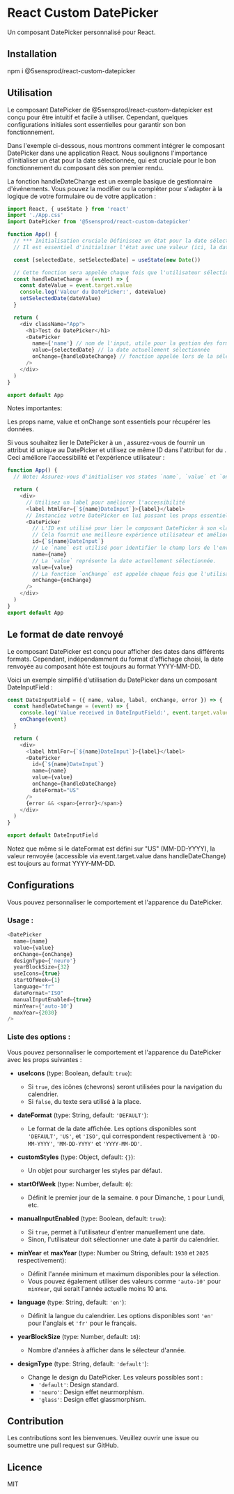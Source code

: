 # React Custom DatePicker

Un composant DatePicker personnalisé pour React.

## Installation

npm i @5sensprod/react-custom-datepicker

## Utilisation

Le composant DatePicker de @5sensprod/react-custom-datepicker est conçu pour être intuitif et facile à utiliser. Cependant, quelques configurations initiales sont essentielles pour garantir son bon fonctionnement.

Dans l'exemple ci-dessous, nous montrons comment intégrer le composant DatePicker dans une application React. Nous soulignons l'importance d'initialiser un état pour la date sélectionnée, qui est cruciale pour le bon fonctionnement du composant dès son premier rendu.

La fonction handleDateChange est un exemple basique de gestionnaire d'événements. Vous pouvez la modifier ou la compléter pour s'adapter à la logique de votre formulaire ou de votre application :

```javascript
import React, { useState } from 'react'
import './App.css'
import DatePicker from '@5sensprod/react-custom-datepicker'

function App() {
  // *** Initialisation cruciale Définissez un état pour la date sélectionnée.
  // Il est essentiel d'initialiser l'état avec une valeur (ici, la date du jour) pour que le DatePicker fonctionne correctement dès le départ.

  const [selectedDate, setSelectedDate] = useState(new Date())

  // Cette fonction sera appelée chaque fois que l'utilisateur sélectionne une nouvelle date
  const handleDateChange = (event) => {
    const dateValue = event.target.value
    console.log('Valeur du DatePicker:', dateValue)
    setSelectedDate(dateValue)
  }

  return (
    <div className="App">
      <h1>Test du DatePicker</h1>
      <DatePicker
        name={'name'} // nom de l'input, utile pour la gestion des formulaires
        value={selectedDate} // la date actuellement sélectionnée
        onChange={handleDateChange} // fonction appelée lors de la sélection d'une nouvelle date
      />
    </div>
  )
}

export default App
```

Notes importantes:

Les props name, value et onChange sont essentiels pour récupérer les données.

Si vous souhaitez lier le DatePicker à un <label>, assurez-vous de fournir un attribut id unique au DatePicker et utilisez ce même ID dans l'attribut for du <label>. Ceci améliore l'accessibilité et l'expérience utilisateur :

```javascript
function App() {
  // Note: Assurez-vous d'initialiser vos states `name`, `value` et `onChange` au niveau parent (exemple précédent).

  return (
    <div>
      // Utilisez un label pour améliorer l'accessibilité
      <label htmlFor={`${name}DateInput`}>{label}</label>
      // Instanciez votre DatePicker en lui passant les props essentiels
      <DatePicker
        // L'ID est utilisé pour lier le composant DatePicker à son <label> associé.
        // Cela fournit une meilleure expérience utilisateur et améliore l'accessibilité.
        id={`${name}DateInput`}
        // Le `name` est utilisé pour identifier le champ lors de l'envoi du formulaire.
        name={name}
        // La `value` représente la date actuellement sélectionnée.
        value={value}
        // La fonction `onChange` est appelée chaque fois que l'utilisateur change la date.
        onChange={onChange}
      />
    </div>
  )
}
export default App
```

## Le format de date renvoyé

Le composant DatePicker est conçu pour afficher des dates dans différents formats. Cependant, indépendamment du format d'affichage choisi, la date renvoyée au composant hôte est toujours au format YYYY-MM-DD.

Voici un exemple simplifié d'utilisation du DatePicker dans un composant DateInputField :

```javascript
const DateInputField = ({ name, value, label, onChange, error }) => {
  const handleDateChange = (event) => {
    console.log('Value received in DateInputField:', event.target.value) // Toujours au format YYYY-MM-DD
    onChange(event)
  }

  return (
    <div>
      <label htmlFor={`${name}DateInput`}>{label}</label>
      <DatePicker
        id={`${name}DateInput`}
        name={name}
        value={value}
        onChange={handleDateChange}
        dateFormat="US"
      />
      {error && <span>{error}</span>}
    </div>
  )
}

export default DateInputField
```

Notez que même si le dateFormat est défini sur "US" (MM-DD-YYYY), la valeur renvoyée (accessible via event.target.value dans handleDateChange) est toujours au format YYYY-MM-DD.

## Configurations

Vous pouvez personnaliser le comportement et l'apparence du DatePicker.

### Usage :

```javascript
<DatePicker
  name={name}
  value={value}
  onChange={onChange}
  designType={'neuro'}
  yearBlockSize={32}
  useIcons={true}
  startOfWeek={1}
  language="fr"
  dateFormat="ISO"
  manualInputEnabled={true}
  minYear={'auto-10'}
  maxYear={2030}
/>
```

### Liste des options :

Vous pouvez personnaliser le comportement et l'apparence du DatePicker avec les props suivantes :

- **useIcons** (type: Boolean, default: `true`):

  - Si `true`, des icônes (chevrons) seront utilisées pour la navigation du calendrier.
  - Si `false`, du texte sera utilisé à la place.

- **dateFormat** (type: String, default: `'DEFAULT'`):

  - Le format de la date affichée. Les options disponibles sont `'DEFAULT'`, `'US'`, et `'ISO'`, qui correspondent respectivement à `'DD-MM-YYYY'`, `'MM-DD-YYYY'` et `'YYYY-MM-DD'`.

- **customStyles** (type: Object, default: `{}`):

  - Un objet pour surcharger les styles par défaut.

- **startOfWeek** (type: Number, default: `0`):

  - Définit le premier jour de la semaine. `0` pour Dimanche, `1` pour Lundi, etc.

- **manualInputEnabled** (type: Boolean, default: `true`):

  - Si `true`, permet à l'utilisateur d'entrer manuellement une date.
  - Sinon, l'utilisateur doit sélectionner une date à partir du calendrier.

- **minYear** et **maxYear** (type: Number ou String, default: `1930` et `2025` respectivement):

  - Définit l'année minimum et maximum disponibles pour la sélection.
  - Vous pouvez également utiliser des valeurs comme `'auto-10'` pour `minYear`, qui serait l'année actuelle moins 10 ans.

- **language** (type: String, default: `'en'`):

  - Définit la langue du calendrier. Les options disponibles sont `'en'` pour l'anglais et `'fr'` pour le français.

- **yearBlockSize** (type: Number, default: `16`):

  - Nombre d'années à afficher dans le sélecteur d'année.

- **designType** (type: String, default: `'default'`):
  - Change le design du DatePicker. Les valeurs possibles sont :
    - `'default'`: Design standard.
    - `'neuro'`: Design effet neurmorphism.
    - `'glass'`: Design effet glassmorphism.

## Contribution

Les contributions sont les bienvenues. Veuillez ouvrir une issue ou soumettre une pull request sur GitHub.

## Licence

MIT

```

```
